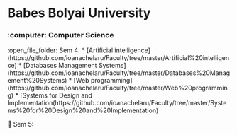 # Babes Bolyai University
<h3>:computer: Computer Science</h3>
:open_file_folder: Sem 4:
* [Artificial intelligence](https://github.com/ioanachelaru/Faculty/tree/master/Artificial%20intelligence)
* [Databases Management Systems](https://github.com/ioanachelaru/Faculty/tree/master/Databases%20Management%20Systems)
* [Web programming](https://github.com/ioanachelaru/Faculty/tree/master/Web%20programming)
* [Systems for Design and Implementation(https://github.com/ioanachelaru/Faculty/tree/master/Systems%20for%20Design%20and%20Implementation)

:open_file_folder: Sem 5:

